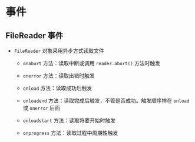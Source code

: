 # 事件

## FileReader 事件

  - `FileReader` 对象采用异步方式读取文件

      - `onabort` 方法：读取中断或调用 `reader.abort()` 方法时触发

      - `onerror` 方法：读取出错时触发

      - `onload` 方法：读取成功后触发

      - `onloadend` 方法：读取完成后触发，不管是否成功。触发顺序排在 `onload` 或 `onerror` 后面

      - `onloadstart` 方法：读取将要开始时触发

      - `onprogress` 方法：读取过程中周期性触发
